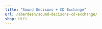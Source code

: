 ```yaml
---
title: "Sound Decisons + CD Exchange"
url: /aberdeen/sound-decisons-cd-exchange/
shop: Hifi
---
```


